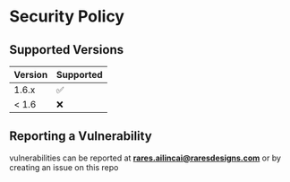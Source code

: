 # Security Policy

## Supported Versions

| Version | Supported          |
| ------- | ------------------ |
| 1.6.x   | :white_check_mark: |
| < 1.6   | :x:                |

## Reporting a Vulnerability

vulnerabilities can be reported at **[rares.ailincai@raresdesigns.com](mailto:rares.ailincai@raresdesigns.com)** or by creating an issue on this repo
